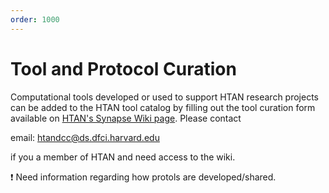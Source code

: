 ```yaml
---
order: 1000
---
```


# Tool and Protocol Curation

Computational tools developed or used to support HTAN research projects can be added to the HTAN tool catalog by filling out the tool curation form available on [HTAN's Synapse Wiki page](https://www.synapse.org/#!Synapse:syn17022193/wiki/584990). Please contact 

email: htandcc@ds.dfci.harvard.edu

if you a member of HTAN and need access to the wiki.

:exclamation: Need information regarding how protols are developed/shared.

